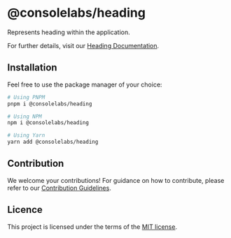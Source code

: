 # @consolelabs/heading

Represents heading within the application.

For further details, visit our
[Heading Documentation](https://web-design-system-consolelabs.vercel.app/?path=/story/ui-heading--default).

## Installation

Feel free to use the package manager of your choice:

```sh
# Using PNPM
pnpm i @consolelabs/heading

# Using NPM
npm i @consolelabs/heading

# Using Yarn
yarn add @consolelabs/heading
```

## Contribution

We welcome your contributions! For guidance on how to contribute, please refer
to our [Contribution Guidelines](/CONTRIBUTING.md).

## Licence

This project is licensed under the terms of the
[MIT license](https://choosealicense.com/licenses/mit/).
